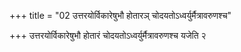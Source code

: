 +++
title = "02 उत्तरयोर्विकारेषुभौ होतारञ् चोदयतोऽध्वर्युर्मैत्रावरुणश्च"

+++
उत्तरयोर्विकारेषुभौ होतारं चोदयतोऽध्वर्युर्मैत्रावरुणश्च यजेति २